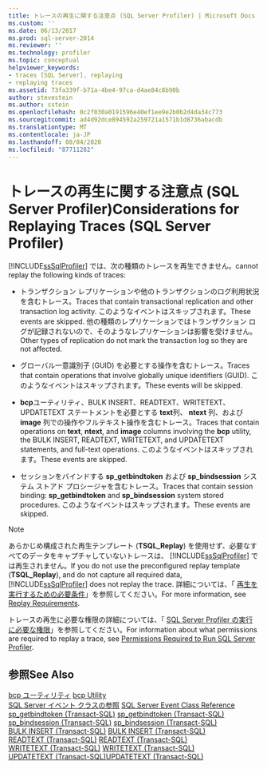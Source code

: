 ```yaml
---
title: トレースの再生に関する注意点 (SQL Server Profiler) | Microsoft Docs
ms.custom: ''
ms.date: 06/13/2017
ms.prod: sql-server-2014
ms.reviewer: ''
ms.technology: profiler
ms.topic: conceptual
helpviewer_keywords:
- traces [SQL Server], replaying
- replaying traces
ms.assetid: 73fa339f-b71a-4be4-97ca-d4ae84c8b90b
author: stevestein
ms.author: sstein
ms.openlocfilehash: 0c2f030a0191596e40ef1ee9e2b0b2d4da34c773
ms.sourcegitcommit: ad4d92dce894592a259721a1571b1d8736abacdb
ms.translationtype: MT
ms.contentlocale: ja-JP
ms.lasthandoff: 08/04/2020
ms.locfileid: "87711282"
---
```

# <a name="considerations-for-replaying-traces-sql-server-profiler"></a><span data-ttu-id="36847-102">トレースの再生に関する注意点 (SQL Server Profiler)</span><span class="sxs-lookup"><span data-stu-id="36847-102">Considerations for Replaying Traces (SQL Server Profiler)</span></span>
  [!INCLUDE[ssSqlProfiler](../../includes/sssqlprofiler-md.md)] <span data-ttu-id="36847-103">では、次の種類のトレースを再生できません。</span><span class="sxs-lookup"><span data-stu-id="36847-103">cannot replay the following kinds of traces:</span></span>  
  
-   <span data-ttu-id="36847-104">トランザクション レプリケーションや他のトランザクションのログ利用状況を含むトレース。</span><span class="sxs-lookup"><span data-stu-id="36847-104">Traces that contain transactional replication and other transaction log activity.</span></span> <span data-ttu-id="36847-105">このようなイベントはスキップされます。</span><span class="sxs-lookup"><span data-stu-id="36847-105">These events are skipped.</span></span> <span data-ttu-id="36847-106">他の種類のレプリケーションではトランザクション ログが記録されないので、そのようなレプリケーションは影響を受けません。</span><span class="sxs-lookup"><span data-stu-id="36847-106">Other types of replication do not mark the transaction log so they are not affected.</span></span>  
  
-   <span data-ttu-id="36847-107">グローバル一意識別子 (GUID) を必要とする操作を含むトレース。</span><span class="sxs-lookup"><span data-stu-id="36847-107">Traces that contain operations that involve globally unique identifiers (GUID).</span></span> <span data-ttu-id="36847-108">このようなイベントはスキップされます。</span><span class="sxs-lookup"><span data-stu-id="36847-108">These events will be skipped.</span></span>  
  
-   <span data-ttu-id="36847-109">**bcp**ユーティリティ、BULK INSERT、READTEXT、WRITETEXT、UPDATETEXT ステートメントを必要とする **text**列、 **ntext** 列、および **image** 列での操作やフルテキスト操作を含むトレース。</span><span class="sxs-lookup"><span data-stu-id="36847-109">Traces that contain operations on **text**, **ntext**, and **image** columns involving the **bcp** utility, the BULK INSERT, READTEXT, WRITETEXT, and UPDATETEXT statements, and full-text operations.</span></span> <span data-ttu-id="36847-110">このようなイベントはスキップされます。</span><span class="sxs-lookup"><span data-stu-id="36847-110">These events are skipped.</span></span>  
  
-   <span data-ttu-id="36847-111">セッションをバインドする **sp_getbindtoken** および **sp_bindsession** システム ストアド プロシージャを含むトレース。</span><span class="sxs-lookup"><span data-stu-id="36847-111">Traces that contain session binding: **sp_getbindtoken** and **sp_bindsession** system stored procedures.</span></span> <span data-ttu-id="36847-112">このようなイベントはスキップされます。</span><span class="sxs-lookup"><span data-stu-id="36847-112">These events are skipped.</span></span>  
  
> [!NOTE]  
>  <span data-ttu-id="36847-113">あらかじめ構成された再生テンプレート (**TSQL_Replay**) を使用せず、必要なすべてのデータをキャプチャしていないトレースは、 [!INCLUDE[ssSqlProfiler](../../includes/sssqlprofiler-md.md)] では再生されません。</span><span class="sxs-lookup"><span data-stu-id="36847-113">If you do not use the preconfigured replay template (**TSQL_Replay**), and do not capture all required data, [!INCLUDE[ssSqlProfiler](../../includes/sssqlprofiler-md.md)] does not replay the trace.</span></span> <span data-ttu-id="36847-114">詳細については、「 [再生を実行するための必要条件](replay-requirements.md)」を参照してください。</span><span class="sxs-lookup"><span data-stu-id="36847-114">For more information, see [Replay Requirements](replay-requirements.md).</span></span>  
  
 <span data-ttu-id="36847-115">トレースの再生に必要な権限の詳細については、「 [SQL Server Profiler の実行に必要な権限](sql-server-profiler.md)」を参照してください。</span><span class="sxs-lookup"><span data-stu-id="36847-115">For information about what permissions are required to replay a trace, see [Permissions Required to Run SQL Server Profiler](sql-server-profiler.md).</span></span>  
  
## <a name="see-also"></a><span data-ttu-id="36847-116">参照</span><span class="sxs-lookup"><span data-stu-id="36847-116">See Also</span></span>  
 <span data-ttu-id="36847-117">[bcp ユーティリティ](../bcp-utility.md) </span><span class="sxs-lookup"><span data-stu-id="36847-117">[bcp Utility](../bcp-utility.md) </span></span>  
 <span data-ttu-id="36847-118">[SQL Server イベント クラスの参照](../../relational-databases/event-classes/sql-server-event-class-reference.md) </span><span class="sxs-lookup"><span data-stu-id="36847-118">[SQL Server Event Class Reference](../../relational-databases/event-classes/sql-server-event-class-reference.md) </span></span>  
 <span data-ttu-id="36847-119">[sp_getbindtoken &#40;Transact-SQL&#41;](/sql/relational-databases/system-stored-procedures/sp-getbindtoken-transact-sql) </span><span class="sxs-lookup"><span data-stu-id="36847-119">[sp_getbindtoken &#40;Transact-SQL&#41;](/sql/relational-databases/system-stored-procedures/sp-getbindtoken-transact-sql) </span></span>  
 <span data-ttu-id="36847-120">[sp_bindsession &#40;Transact-SQL&#41;](/sql/relational-databases/system-stored-procedures/sp-bindsession-transact-sql) </span><span class="sxs-lookup"><span data-stu-id="36847-120">[sp_bindsession &#40;Transact-SQL&#41;](/sql/relational-databases/system-stored-procedures/sp-bindsession-transact-sql) </span></span>  
 <span data-ttu-id="36847-121">[BULK INSERT &#40;Transact-SQL&#41;](/sql/t-sql/statements/bulk-insert-transact-sql) </span><span class="sxs-lookup"><span data-stu-id="36847-121">[BULK INSERT &#40;Transact-SQL&#41;](/sql/t-sql/statements/bulk-insert-transact-sql) </span></span>  
 <span data-ttu-id="36847-122">[READTEXT &#40;Transact-SQL&#41;](/sql/t-sql/queries/readtext-transact-sql) </span><span class="sxs-lookup"><span data-stu-id="36847-122">[READTEXT &#40;Transact-SQL&#41;](/sql/t-sql/queries/readtext-transact-sql) </span></span>  
 <span data-ttu-id="36847-123">[WRITETEXT &#40;Transact-SQL&#41;](/sql/t-sql/queries/writetext-transact-sql) </span><span class="sxs-lookup"><span data-stu-id="36847-123">[WRITETEXT &#40;Transact-SQL&#41;](/sql/t-sql/queries/writetext-transact-sql) </span></span>  
 [<span data-ttu-id="36847-124">UPDATETEXT &#40;Transact-SQL&#41;</span><span class="sxs-lookup"><span data-stu-id="36847-124">UPDATETEXT &#40;Transact-SQL&#41;</span></span>](/sql/t-sql/queries/updatetext-transact-sql)  
  
  
